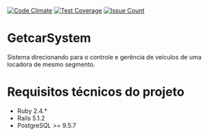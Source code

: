 [![Code Climate](https://codeclimate.com/github/WenderMrn/getcar-system/badges/gpa.svg)](https://codeclimate.com/github/WenderMrn/getcar-system)
[![Test Coverage](https://codeclimate.com/github/WenderMrn/getcar-system/badges/coverage.svg)](https://codeclimate.com/github/WenderMrn/getcar-system/coverage)
[![Issue Count](https://codeclimate.com/github/WenderMrn/getcar-system/badges/issue_count.svg)](https://codeclimate.com/github/WenderMrn/getcar-system)

# GetcarSystem

Sistema direcionando para o controle e gerência de veículos de uma locadora de mesmo segmento.

# Requisitos técnicos do projeto

- Ruby 2.4.*
- Rails 5.1.2
- PostgreSQL >= 9.5.7

